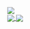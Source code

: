 <a href="https://github.com/deadly">
  <img src="https://komarev.com/ghpvc/?username=deadly&color=blueviolet" />
</a>
<br/>
<a href="https://github.com/deadly/valorant-agent-yoinker">
  <img align="center" src="https://github-readme-stats.vercel.app/api/pin/?username=deadly&repo=valorant-agent-yoinker&theme=radical" />
</a>
<a href="https://github.com/deadly/valorant-stream-yoinker">
  <img align="center" src="https://github-readme-stats.vercel.app/api/pin/?username=deadly&repo=valorant-stream-yoinker&theme=radical" />
</a>
